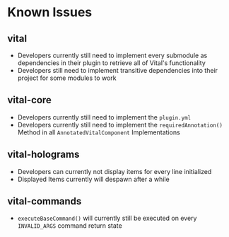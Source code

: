 # Known Issues

## vital

- Developers currently still need to implement every submodule as dependencies in their plugin to retrieve all of
  Vital's functionality
- Developers still need to implement transitive dependencies into their project for some modules to work

## vital-core

- Developers currently still need to implement the `plugin.yml`
- Developers currently still need to implement the `requiredAnnotation()` Method in all `AnnotatedVitalComponent`
  Implementations

## vital-holograms

- Developers can currently not display items for every line initialized
- Displayed Items currently will despawn after a while

## vital-commands

- `executeBaseCommand()` will currently still be executed on every `INVALID_ARGS` command return state
